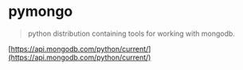 # pymongo  
> python distribution containing tools for working with mongodb.  

[https://api.mongodb.com/python/current/](https://api.mongodb.com/python/current/)
